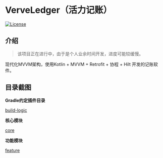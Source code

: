 # VerveLedger（活力记账）

[![License](https://img.shields.io/badge/License-MIT-blue.svg)](LICENSE)

## 介绍

> 该项目正在进行中，由于是个人业余时间开发，进度可能较缓慢。

现代化MVVM架构，使用Kotlin + MVVM + Retrofit + 协程 + Hilt 开发的记账软件。

## 目录截图

**Gradle约定插件目录**

[build-logic](/build-logic/README.md)

**核心模块**

[core](/core/README.md)

**功能模块**

[feature](/feature/README.md)